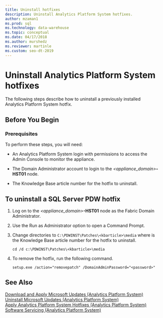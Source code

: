 ```yaml
---
title: Uninstall hotfixes
description: Uninstall Analytics Platform System hotfixes.
author: mzaman1 
ms.prod: sql
ms.technology: data-warehouse
ms.topic: conceptual
ms.date: 04/17/2018
ms.author: murshedz
ms.reviewer: martinle
ms.custom: seo-dt-2019
---
```


# Uninstall Analytics Platform System hotfixes 
The following steps describe how to uninstall a previously installed Analytics Platform System hotfix.  
  
## Before You Begin  
  
### Prerequisites  
To perform these steps, you will need:  
  
-   An Analytics Platform System login with permissions to access the Admin Console to monitor the appliance.  
  
-   The Domain Administrator account to login to the <em><appliance_domain></em>**-HST01** node.  
  
-   The Knowledge Base article number for the hotfix to uninstall.  
  
## <a name="HowToUninstallPDW"></a>To uninstall a SQL Server PDW hotfix  
  
1.  Log on to the <em><appliance_domain></em>**-HST01** node as the Fabric Domain Administrator.  
  
2.  Use the Run as Administrator option to open a Command Prompt.  
  
3.  Change directories to `C:\PDWINST\Patches\<kbarticle>\media` where *<kbarticle>* is the Knowledge Base article number for the hotfix to uninstall.  
  
    ```  
    cd /d c:\PDWINST\Patches\<kbarticle>\media  
    ```  
  
4.  To remove the hotfix, run the following command.  
  
    ```  
    setup.exe /action="removepatch" /DomainAdminPassword="<password>"  
    ```  
  
## See Also  
[Download and Apply Microsoft Updates &#40;Analytics Platform System&#41;](download-and-apply-microsoft-updates.md)  
[Uninstall Microsoft Updates &#40;Analytics Platform System&#41;](uninstall-microsoft-updates.md)  
[Apply Analytics Platform System Hotfixes &#40;Analytics Platform System&#41;](apply-analytics-platform-system-hotfixes.md)  
[Software Servicing &#40;Analytics Platform System&#41;](software-servicing.md)  
  
